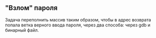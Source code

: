 ## "Взлом" пароля

Задача переполнить массив таким образом, чтобы в адрес возврата попала ветка верного ввода пароля, через два способа: через gdb и бинарный файл.
